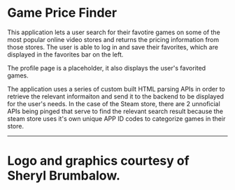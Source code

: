 # Game Price Finder

This application lets a user search for their favotire games on some of the most popular online video stores and returns the pricing 
information from those stores. The user is able to log in and save their favorites, which are displayed in the favorites bar on the left. 

The profile page is a placeholder, it also displays the user's favorited games. 

The application uses a series of custom built HTML parsing APIs in order to retrieve the relevant informaiton and send it to the backend to
be displayed for the user's needs. In the case of the Steam store, there are 2 unnoficial APIs being pinged that serve to find the relevant 
search result because the steam store uses it's own unique APP ID codes to categorize games in their store. 

---
# Logo and graphics courtesy of Sheryl Brumbalow.
